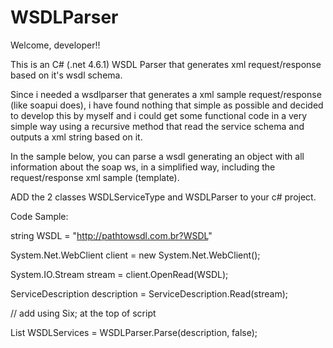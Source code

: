 # WSDLParser

Welcome, developer!!

This is an C# (.net 4.6.1) WSDL Parser that generates xml request/response based on it's wsdl schema.

Since i needed a wsdlparser that generates a xml sample request/response (like soapui does), i have found nothing that simple as possible and decided to develop this by myself and i could get some functional code in a very simple way using a recursive method that read the service schema and outputs a xml string based on it.

In the sample below, you can parse a wsdl generating an object with all information about the soap ws, in a simplified way, including the request/response xml sample (template).


ADD the 2 classes WSDLServiceType and WSDLParser to your c# project.

Code Sample:

string WSDL = "http://pathtowsdl.com.br?WSDL"

System.Net.WebClient client = new System.Net.WebClient();

System.IO.Stream stream = client.OpenRead(WSDL);

ServiceDescription description = ServiceDescription.Read(stream);

// add using Six; at the top of script

List<WSDLServiceType> WSDLServices = WSDLParser.Parse(description, false);

